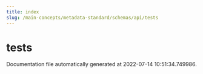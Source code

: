 ```yaml
---
title: index
slug: /main-concepts/metadata-standard/schemas/api/tests
---
```


# tests

Documentation file automatically generated at 2022-07-14 10:51:34.749986.
